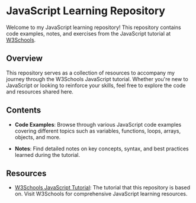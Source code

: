 # JavaScript Learning Repository

Welcome to my JavaScript learning repository! This repository contains code examples, notes, and exercises from the JavaScript tutorial at [W3Schools](https://www.w3schools.com/js/default.asp).

## Overview

This repository serves as a collection of resources to accompany my journey through the W3Schools JavaScript tutorial. Whether you're new to JavaScript or looking to reinforce your skills, feel free to explore the code and resources shared here.

## Contents

- **Code Examples**: Browse through various JavaScript code examples covering different topics such as variables, functions, loops, arrays, objects, and more.

- **Notes**: Find detailed notes on key concepts, syntax, and best practices learned during the tutorial.

## Resources

- [W3Schools JavaScript Tutorial](https://www.w3schools.com/js/default.asp): The tutorial that this repository is based on. Visit W3Schools for comprehensive JavaScript learning resources.